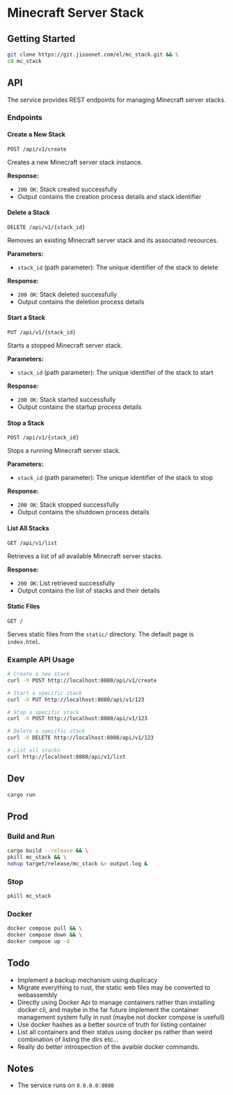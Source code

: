 # Minecraft Server Stack

## Getting Started

```bash
git clone https://git.jisoonet.com/el/mc_stack.git && \
cd mc_stack
```

## API

The service provides REST endpoints for managing Minecraft server stacks.

### Endpoints

#### Create a New Stack

```
POST /api/v1/create
```

Creates a new Minecraft server stack instance.

**Response:**

- `200 OK`: Stack created successfully
- Output contains the creation process details and stack identifier

#### Delete a Stack

```
DELETE /api/v1/{stack_id}
```

Removes an existing Minecraft server stack and its associated resources.

**Parameters:**

- `stack_id` (path parameter): The unique identifier of the stack to delete

**Response:**

- `200 OK`: Stack deleted successfully
- Output contains the deletion process details

#### Start a Stack

```
PUT /api/v1/{stack_id}
```

Starts a stopped Minecraft server stack.

**Parameters:**

- `stack_id` (path parameter): The unique identifier of the stack to start

**Response:**

- `200 OK`: Stack started successfully
- Output contains the startup process details

#### Stop a Stack

```
POST /api/v1/{stack_id}
```

Stops a running Minecraft server stack.

**Parameters:**

- `stack_id` (path parameter): The unique identifier of the stack to stop

**Response:**

- `200 OK`: Stack stopped successfully
- Output contains the shutdown process details

#### List All Stacks

```
GET /api/v1/list
```

Retrieves a list of all available Minecraft server stacks.

**Response:**

- `200 OK`: List retrieved successfully
- Output contains the list of stacks and their details

#### Static Files

```
GET /
```

Serves static files from the `static/` directory. The default page is `index.html`.

### Example API Usage

```bash
# Create a new stack
curl -X POST http://localhost:8080/api/v1/create

# Start a specific stack
curl -X PUT http://localhost:8080/api/v1/123

# Stop a specific stack
curl -X POST http://localhost:8080/api/v1/123

# Delete a specific stack
curl -X DELETE http://localhost:8080/api/v1/123

# List all stacks
curl http://localhost:8080/api/v1/list
```

## Dev

```bash
cargo run
```

## Prod

### Build and Run

```bash
cargo build --release && \
pkill mc_stack && \
nohup target/release/mc_stack &> output.log &
```

### Stop

```bash
pkill mc_stack
```

### Docker

```bash
docker compose pull && \
docker compose down && \
docker compose up -d
```

## Todo

- Implement a backup mechanism using duplicacy
- Migrate everything to rust, the static web files may be converted to webassembly
- Directly using Docker Api to manage containers rather than installing docker cli, and maybe in the far future implement the container management system fully in rust (maybe not docker compose is usefull)
- Use docker hashes as a better source of truth for listing container
- List all containers and their status using docker ps rather than weird combination of listing the dirs etc...
- Really do better introspection of the avaible docker commands.

## Notes

- The service runs on `0.0.0.0:8080`
